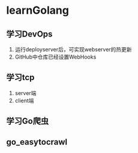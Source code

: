 # learnGolang

## 学习DevOps

1. 运行deployserver后，可实现webserver的热更新
2. GitHub中仓库已经设置WebHooks

## 学习tcp

1. server端
2. client端

## 学习Go爬虫



## go_easytocrawl



## 